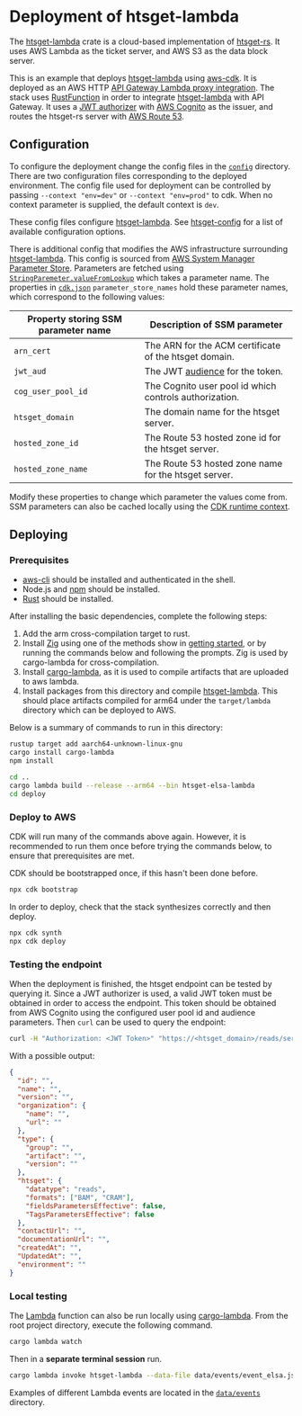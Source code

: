 # Deployment of htsget-lambda

The [htsget-lambda] crate is a cloud-based implementation of [htsget-rs]. It uses AWS Lambda as the ticket server, and AWS S3 as the data block server.

This is an example that deploys [htsget-lambda] using [aws-cdk]. It is deployed as an AWS HTTP [API Gateway Lambda proxy
integration][aws-api-gateway]. The stack uses [RustFunction][rust-function] in order to integrate [htsget-lambda]
with API Gateway. It uses a [JWT authorizer][jwt-authorizer] with [AWS Cognito][aws-cognito] as the issuer, and routes
the htsget-rs server with [AWS Route 53][route-53].

## Configuration

To configure the deployment change the config files in the [`config`][config] directory. There are two configuration files
corresponding to the deployed environment. The config file used for deployment can be controlled by passing `--context "env=dev"` or
`--context "env=prod"` to cdk. When no context parameter is supplied, the default context is `dev`.

These config files configure [htsget-lambda]. See [htsget-config] for a list of available configuration options.

There is additional config that modifies the AWS infrastructure surrounding [htsget-lambda]. This config is sourced
from [AWS System Manager Parameter Store][aws-ssm]. Parameters are fetched using [`StringParemeter.valueFromLookup`][cdk-lookup-value]
which takes a parameter name. The properties in [`cdk.json`][cdk-json] `parameter_store_names` hold these parameter names,
which correspond to the following values:

| Property storing SSM parameter name | Description of SSM parameter                           |
| ----------------------------------- | ------------------------------------------------------ |
| `arn_cert`                          | The ARN for the ACM certificate of the htsget domain.  |
| `jwt_aud`                           | The JWT [audience][jwt-audience] for the token.        |
| `cog_user_pool_id`                  | The Cognito user pool id which controls authorization. |
| `htsget_domain`                     | The domain name for the htsget server.                 |
| `hosted_zone_id`                    | The Route 53 hosted zone id for the htsget server.     |
| `hosted_zone_name`                  | The Route 53 hosted zone name for the htsget server.   |

Modify these properties to change which parameter the values come from. SSM parameters can also be cached locally using
the [CDK runtime context][cdk-context].

[htsget-rs]: https://github.com/umccr/htsget-rs
[htsget-lambda]: ../htsget-lambda
[htsget-config]: ../htsget-config
[config]: config
[aws-cdk]: https://docs.aws.amazon.com/cdk/v2/guide/getting_started.html
[cdk-context]: https://docs.aws.amazon.com/cdk/v2/guide/context.html
[cdk-lookup-value]: https://docs.aws.amazon.com/cdk/api/v2/docs/aws-cdk-lib.aws_ssm.StringParameter.html#static-valuewbrfromwbrlookupscope-parametername
[cdk-json]: cdk.json
[aws-ssm]: https://docs.aws.amazon.com/systems-manager/latest/userguide/systems-manager-parameter-store.html
[aws-api-gateway]: https://docs.aws.amazon.com/apigateway/latest/developerguide/http-api-develop-integrations-lambda.html
[aws-cognito]: https://docs.aws.amazon.com/cognito/latest/developerguide/cognito-user-identity-pools.html
[jwt-authorizer]: https://docs.aws.amazon.com/apigateway/latest/developerguide/http-api-jwt-authorizer.html
[jwt-audience]: https://docs.aws.amazon.com/apigatewayv2/latest/api-reference/apis-apiid-authorizers-authorizerid.html#apis-apiid-authorizers-authorizerid-model-jwtconfiguration
[route-53]: https://docs.aws.amazon.com/Route53/latest/DeveloperGuide/Welcome.html
[rust-function]: https://www.npmjs.com/package/rust.aws-cdk-lambda

## Deploying

### Prerequisites

- [aws-cli] should be installed and authenticated in the shell.
- Node.js and [npm] should be installed.
- [Rust][rust] should be installed.

After installing the basic dependencies, complete the following steps:

1. Add the arm cross-compilation target to rust.
2. Install [Zig][zig] using one of the methods show in [getting started][zig-getting-started], or by running the commands below and following the prompts. Zig is used by cargo-lambda for cross-compilation.
3. Install [cargo-lambda], as it is used to compile artifacts that are uploaded to aws lambda.
4. Install packages from this directory and compile [htsget-lambda]. This should place artifacts compiled for arm64 under the `target/lambda` directory which can be deployed to AWS.

Below is a summary of commands to run in this directory:

```sh
rustup target add aarch64-unknown-linux-gnu
cargo install cargo-lambda
npm install

cd ..
cargo lambda build --release --arm64 --bin htsget-elsa-lambda
cd deploy
```

[aws-cdk]: https://docs.aws.amazon.com/cdk/v2/guide/getting_started.html
[aws-cli]: https://docs.aws.amazon.com/cli/latest/userguide/getting-started-install.html
[npm]: https://docs.npmjs.com/downloading-and-installing-node-js-and-npm
[rust]: https://www.rust-lang.org/tools/install
[zig]: https://ziglang.org/
[zig-getting-started]: https://ziglang.org/learn/getting-started/

### Deploy to AWS

CDK will run many of the commands above again. However, it is recommended to run them once before trying the commands below,
to ensure that prerequisites are met.

CDK should be bootstrapped once, if this hasn't been done before.

```sh
npx cdk bootstrap
```

In order to deploy, check that the
stack synthesizes correctly and then deploy.

```sh
npx cdk synth
npx cdk deploy
```

### Testing the endpoint

When the deployment is finished, the htsget endpoint can be tested by querying it. Since a JWT authorizer is used,
a valid JWT token must be obtained in order to access the endpoint. This token should be obtained from AWS Cognito using
the configured user pool id and audience parameters. Then `curl` can be used to query the endpoint:

```sh
curl -H "Authorization: <JWT Token>" "https://<htsget_domain>/reads/service-info"
```

With a possible output:

```json
{
  "id": "",
  "name": "",
  "version": "",
  "organization": {
    "name": "",
    "url": ""
  },
  "type": {
    "group": "",
    "artifact": "",
    "version": ""
  },
  "htsget": {
    "datatype": "reads",
    "formats": ["BAM", "CRAM"],
    "fieldsParametersEffective": false,
    "TagsParametersEffective": false
  },
  "contactUrl": "",
  "documentationUrl": "",
  "createdAt": "",
  "UpdatedAt": "",
  "environment": ""
}
```

[awscurl]: https://github.com/okigan/awscurl

### Local testing

The [Lambda][htsget-lambda] function can also be run locally using [cargo-lambda]. From the root project directory, execute the following command.

```sh
cargo lambda watch
```

Then in a **separate terminal session** run.

```sh
cargo lambda invoke htsget-lambda --data-file data/events/event_elsa.json
```

Examples of different Lambda events are located in the [`data/events`][data-events] directory.

[htsget-lambda]: ../htsget-lambda
[cargo-lambda]: https://github.com/cargo-lambda/cargo-lambda
[data-events]: ../data/events
